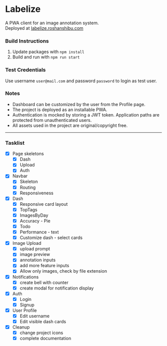 # Labelize

A PWA client for an image annotation system.  
Deployed at [labelize.roshanshibu.com](labelize.roshanshibu.com)

### Build Instructions

1. Update packages with `npm install`
2. Build and run with `npm run start`

### Test Credentials

Use username `user@mail.com` and password `password` to login as test user.

### Notes

- Dashboard can be customized by the user from the Profile page.
- The project is deployed as an installable PWA.
- Authentication is mocked by storing a JWT token. Application paths are protected from unauthenticated users.
- All assets used in the project are original/copyright free.

<hr>

### Tasklist

- [x] Page skeletons
  - [x] Dash
  - [x] Upload
  - [x] Auth
- [x] Navbar
  - [x] Skeleton
  - [x] Routing
  - [x] Responsiveness
- [x] Dash
  - [x] Responsive card layout
  - [x] TopTags
  - [x] ImagesByDay
  - [x] Accuracy - Pie
  - [x] Todo
  - [x] Performance - text
  - [x] Customize dash - select cards
- [x] Image Upload
  - [x] upload prompt
  - [x] image preview
  - [x] annotation inputs
  - [x] add more feature inputs
  - [x] Allow only images, check by file extension
- [x] Notifications
  - [x] create bell with counter
  - [x] create modal for notification display
- [x] Auth
  - [x] Login
  - [x] Signup
- [x] User Profile
  - [x] Edit username
  - [x] Edit visible dash cards
- [x] Cleanup
  - [x] change project icons
  - [x] complete documentation
